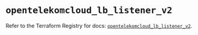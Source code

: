 # `opentelekomcloud_lb_listener_v2`

Refer to the Terraform Registry for docs: [`opentelekomcloud_lb_listener_v2`](https://registry.terraform.io/providers/opentelekomcloud/opentelekomcloud/1.36.31/docs/resources/lb_listener_v2).
